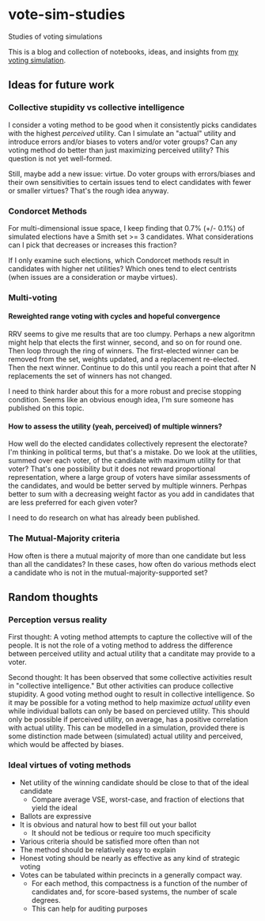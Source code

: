 # vote-sim-studies
Studies of voting simulations

This is a blog and collection of notebooks, ideas, and insights from
[my voting simulation](https://github.com/tcawlfield/vote-sim).

## Ideas for future work

### Collective stupidity vs collective intelligence

I consider a voting method to be good when it consistently picks candidates
with the highest *perceived* utility. Can I simulate an "actual" utility
and introduce errors and/or biases to voters and/or voter groups? Can any
voting method do better than just maximizing perceived utility? This
question is not yet well-formed.

Still, maybe add a new issue: virtue. Do voter groups with errors/biases and their own
sensitivities to certain issues tend to elect candidates with fewer or smaller
virtues? That's the rough idea anyway.

### Condorcet Methods

For multi-dimensional issue space, I keep finding that 0.7% (+/- 0.1%) of
simulated elections have a Smith set >= 3 candidates. What considerations
can I pick that decreases or increases this fraction?

If I only examine such elections, which Condorcet methods result in
candidates with higher net utilities? Which ones tend to elect centrists
(when issues are a consideration or maybe virtues).

### Multi-voting

#### Reweighted range voting with cycles and hopeful convergence

RRV seems to give me results that are too clumpy. Perhaps a new algoritmn
might help that elects the first winner, second, and so on for round one.
Then loop through the ring of winners. The first-elected winner can be removed
from the set, weights updated, and a replacement re-elected. Then the next
winner. Continue to do this until you reach a point that after N replacements
the set of winners has not changed.

I need to think harder about this for a more robust and precise stopping
condition. Seems like an obvious enough idea, I'm sure someone has
published on this topic.

#### How to assess the utility (yeah, perceived) of multiple winners?

How well do the elected candidates collectively represent the electorate?
I'm thinking in political terms, but that's a mistake. Do we look at the
utilities, summed over each voter, of the candidate with maximum utility
for that voter? That's one possibility but it does not reward proportional
representation, where a large group of voters have similar assessments
of the candidates, and would be better served by multiple winners.
Perhpas better to sum with a decreasing weight factor as you add in candidates
that are less preferred for each given voter?

I need to do research on what has already been published.

### The Mutual-Majority criteria

How often is there a mutual majority of more than one candidate but less than all
the candidates? In these cases, how often do various methods elect a candidate
who is not in the mutual-majority-supported set?

## Random thoughts

### Perception versus reality

First thought: A voting method attempts to capture the collective will of the people.
It is not the role of a voting method to address the difference between perceived utility
and actual utility that a canditate may provide to a voter.

Second thought: It has been observed that some collective activities
result in "collective intelligence." But other activities can produce collective stupidity.
A good voting method ought to result in collective intelligence.
So it may be possible for a voting method to help maximize *actual utility* even while
individual ballots can only be based on percieved utility. This should only be possible
if perceived utility, on average, has a positive correlation with actual utility.
This can be modelled in a simulation, provided there is some distinction made
between (simulated) actual utility and perceived, which would be affected by biases.

### Ideal virtues of voting methods

* Net utility of the winning candidate should be close to that of the ideal candidate
  * Compare average VSE, worst-case, and fraction of elections that yield the ideal
* Ballots are expressive
* It is obvious and natural how to best fill out your ballot
  * It should not be tedious or require too much specificity
* Various criteria should be satisfied more often than not
* The method should be relatively easy to explain
* Honest voting should be nearly as effective as any kind of strategic voting
* Votes can be tabulated within precincts in a generally compact way.
  * For each method, this compactness is a function of the number of candidates
    and, for score-based systems, the number of scale degrees.
  * This can help for auditing purposes
